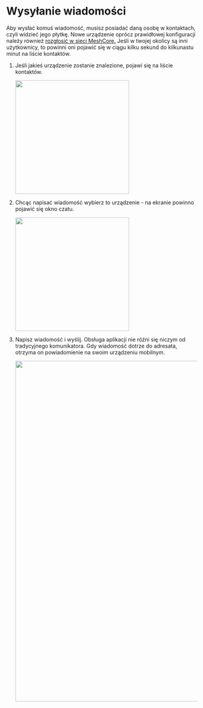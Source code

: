 # Wysyłanie wiadomości

Aby wysłać komuś wiadomość, musisz posiadać daną osobę w kontaktach, czyli widzieć jego płytkę. Nowe urządzenie oprócz prawidłowej konfiguracji należy również <a href="/zaawansowane/zarzadzanie/wysyalnieReklam"> rozgłosić w sieci MeshCore.</a> Jeśli w twojej okolicy są inni użytkownicy, to powinni oni pojawić się w ciągu kilku sekund do kilkunastu minut na liście kontaktów.

1. Jeśli jakieś urządzenie zostanie znalezione, pojawi się na liście kontaktów. 

    <img src="/jakZaczac/img/wysylanieWiadomosci/1.webp" width="300px">

2. Chcąc napisać wiadomość wybierz to urządzenie - na ekranie powinno pojawić się okno czatu. 

    <img src="/jakZaczac/img/wysylanieWiadomosci/2.webp" width="300px">

3. Napisz wiadomość i wyślij. Obsługa aplikacji nie różni się niczym od tradycyjnego komunikatora. Gdy wiadomość dotrze do adresata, otrzyma on powiadomienie na swoim urządzeniu mobilnym. 

    <img src="/jakZaczac/img/wysylanieWiadomosci/3.webp" width="900px">

